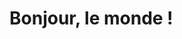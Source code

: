 <html>
<head>
    <title>Ma Première Page HTML</title>
</head>
<body>
    <h1>Bonjour, le monde !</h1>
</body>
</html>
